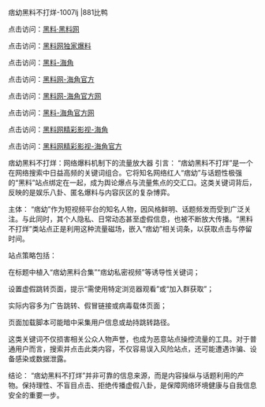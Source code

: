 痞幼黑料不打烊-1007lj |881比鸭

点击访问：<a href="https://heiliaolvzlu3.pages.dev">黑料·黑料网</a>

点击访问：<a href="https://heiliaoyvnrda.pages.dev">黑料网独家爆料</a>

点击访问：<a href="https://heiliaokof3cy.pages.dev">黑料-海角</a>

点击访问：<a href="https://heiliaotlyq53.pages.dev">黑料网-海角官方</a>

点击访问：<a href="https://heiliao3gvg9x.pages.dev">黑料网-海角官方网</a>

点击访问：<a href="https://jha.pages.dev/">黑料-海角官方网</a>

点击访问：<a href="https://heiliaoxfe5rb.pages.dev">黑料网精彩影视-海角</a>

点击访问：<a href="https://heiliaoubleqx.pages.dev">黑料网精彩影视-海角官方</a>

痞幼黑料不打烊：网络爆料机制下的流量放大器
引言：
“痞幼黑料不打烊”是一个在网络搜索中日益高频的关键词组合。它将知名网络红人“痞幼”与话题性极强的“黑料”站点绑定在一起，成为舆论爆点与流量焦点的交汇口。这类关键词背后，反映的是娱乐八卦、匿名爆料与内容灰区的复杂博弈。

主体：
“痞幼”作为短视频平台的知名人物，因风格鲜明、话题频发而受到广泛关注。与此同时，其个人隐私、日常动态甚至虚假信息，也被不断放大传播。“黑料不打烊”类站点正是利用这种流量磁场，嵌入“痞幼”相关词条，以获取点击与停留时间。

站点策略包括：

在标题中植入“痞幼黑料合集”“痞幼私密视频”等诱导性关键词；

设置虚假跳转页面，提示“需使用特定浏览器观看”或“加入群获取”；

实际内容多为广告跳转、假冒链接或病毒载体页面；

页面加载脚本可能暗中采集用户信息或劫持跳转路径。

这类关键词不仅损害相关公众人物声誉，也成为恶意站点操控流量的工具。对于普通用户而言，搜索并点击此类内容，不仅容易误入风险站点，还可能遭遇诈骗、设备感染或数据泄露。

结论：
“痞幼黑料不打烊”并非可靠的信息来源，而是内容操纵与话题利用的产物。保持理性、不盲目点击、拒绝传播虚假八卦，是保障网络环境健康与自我信息安全的重要一步。
